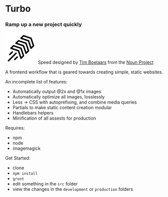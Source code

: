 # Turbo
### Ramp up a new project quickly

<img src='https://raw.githubusercontent.com/crismanNoble/turbo/master/icon_12193.png' width="100">
Speed designed by <a href="http://www.thenounproject.com/timboelaars">Tim Boelaars</a> from the <a href="http://www.thenounproject.com">Noun Project</a>

A frontend workflow that is geared towards creating simple, static websites.

An incomplete list of features:
* Automatically output @2x and @1x images
* Automatically optimize all images, losslessly
* Less -> CSS with autoprefixing, and combine media queries
* Partials to make static content creation modular
* Handlebars helpers
* Minification of all assests for production

Requires:
* npm
* node
* imagemagick

Get Started:
* clone
* `npm install`
* `grunt`
* edit something in the `src` folder
* view the changes in the `development` or `production` folders


